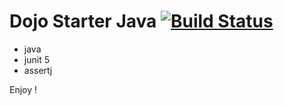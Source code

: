 # Dojo Starter Java [![Build Status](https://travis-ci.org/legzo/dojo-starter-kotlin.svg?branch=master)](https://travis-ci.org/legzo/dojo-starter-java)

- java
- junit 5
- assertj

Enjoy ! 
